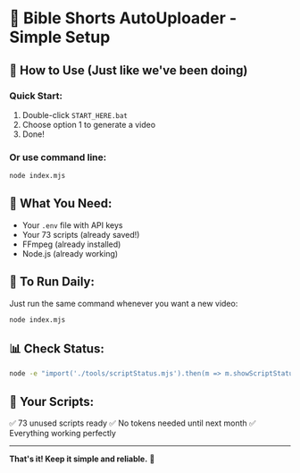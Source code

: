 # 📖 Bible Shorts AutoUploader - Simple Setup

## 🚀 How to Use (Just like we've been doing)

### Quick Start:
1. Double-click `START_HERE.bat`
2. Choose option 1 to generate a video
3. Done! 

### Or use command line:
```bash
node index.mjs
```

## 📁 What You Need:
- Your `.env` file with API keys
- Your 73 scripts (already saved!)
- FFmpeg (already installed)
- Node.js (already working)

## 🎯 To Run Daily:
Just run the same command whenever you want a new video:
```bash
node index.mjs
```

## 📊 Check Status:
```bash
node -e "import('./tools/scriptStatus.mjs').then(m => m.showScriptStatus())"
```

## 🔧 Your Scripts:
✅ 73 unused scripts ready
✅ No tokens needed until next month
✅ Everything working perfectly

---
**That's it! Keep it simple and reliable.** 🎉
